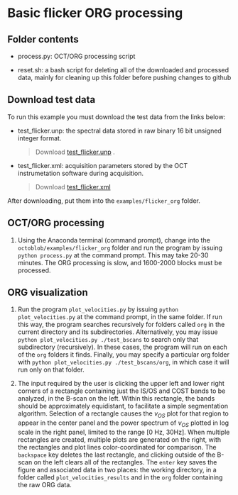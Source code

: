 # Basic flicker ORG processing

## Folder contents

* process.py: OCT/ORG processing script

* reset.sh: a bash script for deleting all of the downloaded and processed data, mainly for cleaning up this folder before pushing changes to github

## Download test data

To run this example you must download the test data from the links below:

* test_flicker.unp: the spectral data stored in raw binary 16 bit unsigned integer format. 

  > Download [test_flicker.unp](https://www.dropbox.com/s/fbms4ekrwvngt0a/test_flicker.unp?dl=0)
.

* test_flicker.xml: acquisition parameters stored by the OCT instrumetation software during acquisition. 

  > Download [test_flicker.xml](https://www.dropbox.com/s/hmny5xafcizj67q/test_flicker.xml?dl=0)

After downloading, put them into the `examples/flicker_org` folder.


## OCT/ORG processing

1. Using the Anaconda terminal (command prompt), change into the `octoblob/examples/flicker_org` folder and run the program by issuing `python process.py` at the command prompt. This may take 20-30 minutes. The ORG processing is slow, and 1600-2000 blocks must be processed.

## ORG visualization

1. Run the program `plot_velocities.py` by issuing `python plot_velocities.py` at the command prompt, in the same folder. If run this way, the program searches recursively for folders called `org` in the current directory and its subdirectories. Alternatively, you may issue `python plot_velocities.py ./test_bscans` to search only that subdirectory (recursively). In these cases, the program will run on each of the `org` folders it finds. Finally, you may specify a particular org folder with `python plot_velocities.py ./test_bscans/org`, in which case it will run only on that folder.

2. The input required by the user is clicking the upper left and lower right corners of a rectangle containing just the IS/OS and COST bands to be analyzed, in the B-scan on the left. Within this rectangle, the bands should be approximately equidistant, to facilitate a simple segmentation algorithm. Selection of a rectangle causes the $v_{OS}$ plot for that region to appear in the center panel and the power spectrum of $v_{OS}$ plotted in log scale in the right panel, limited to the range [0 Hz, 30Hz]. When multiple rectangles are created, multiple plots are generated on the right, with the rectangles and plot lines color-coordinated for comparison. The `backspace` key deletes the last rectangle, and clicking outside of the B-scan on the left clears all of the rectangles. The `enter` key saves the figure and associated data in two places: the working directory, in a folder called `plot_velocities_results` and in the `org` folder containing the raw ORG data.

